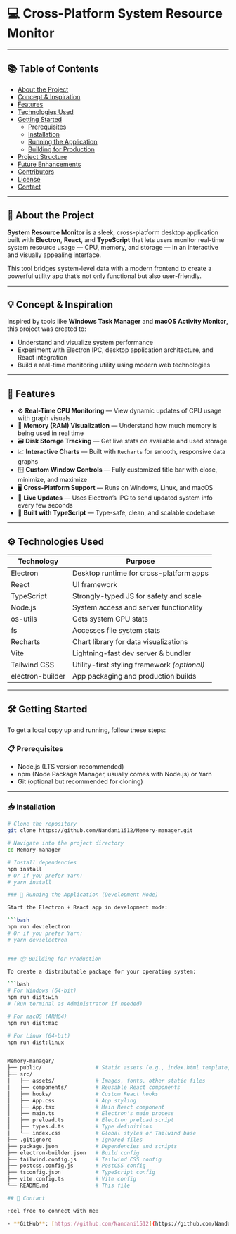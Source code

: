 # 💻 Cross-Platform System Resource Monitor

---

## 📚 Table of Contents

- [About the Project](#-about-the-project)
- [Concept & Inspiration](#-concept--inspiration)
- [Features](#-features)
- [Technologies Used](#️-technologies-used)
- [Getting Started](#️-getting-started)
  - [Prerequisites](#-prerequisites)
  - [Installation](#-installation)
  - [Running the Application](#-running-the-application-development-mode)
  - [Building for Production](#-building-for-production)
- [Project Structure](#-project-structure)
- [Future Enhancements](#-future-enhancements)
- [Contributors](#-contributors)
- [License](#-license)
- [Contact](#-contact)

---

## 🚀 About the Project

**System Resource Monitor** is a sleek, cross-platform desktop application built with **Electron**, **React**, and **TypeScript** that lets users monitor real-time system resource usage — CPU, memory, and storage — in an interactive and visually appealing interface.

This tool bridges system-level data with a modern frontend to create a powerful utility app that’s not only functional but also user-friendly.

---

## 💡 Concept & Inspiration

Inspired by tools like **Windows Task Manager** and **macOS Activity Monitor**, this project was created to:

- Understand and visualize system performance
- Experiment with Electron IPC, desktop application architecture, and React integration
- Build a real-time monitoring utility using modern web technologies

---

## 🌟 Features

- ⚙️ **Real-Time CPU Monitoring** — View dynamic updates of CPU usage with graph visuals  
- 💾 **Memory (RAM) Visualization** — Understand how much memory is being used in real time  
- 🗃️ **Disk Storage Tracking** — Get live stats on available and used storage  
- 📈 **Interactive Charts** — Built with `Recharts` for smooth, responsive data graphs  
- 🪟 **Custom Window Controls** — Fully customized title bar with close, minimize, and maximize  
- 🖥️ **Cross-Platform Support** — Runs on Windows, Linux, and macOS  
- 🔁 **Live Updates** — Uses Electron’s IPC to send updated system info every few seconds  
- 🧠 **Built with TypeScript** — Type-safe, clean, and scalable codebase  

---

## ⚙️ Technologies Used

| Technology       | Purpose                                       |
|------------------|-----------------------------------------------|
| Electron         | Desktop runtime for cross-platform apps       |
| React            | UI framework                                  |
| TypeScript       | Strongly-typed JS for safety and scale        |
| Node.js          | System access and server functionality        |
| os-utils         | Gets system CPU stats                         |
| fs               | Accesses file system stats                    |
| Recharts         | Chart library for data visualizations         |
| Vite             | Lightning-fast dev server & bundler           |
| Tailwind CSS     | Utility-first styling framework *(optional)*  |
| electron-builder | App packaging and production builds           |

---

## 🛠️ Getting Started

To get a local copy up and running, follow these steps:

### 📋 Prerequisites

- Node.js (LTS version recommended)
- npm (Node Package Manager, usually comes with Node.js) or Yarn
- Git (optional but recommended for cloning)

---

### 📥 Installation

```bash
# Clone the repository
git clone https://github.com/Nandani1512/Memory-manager.git

# Navigate into the project directory
cd Memory-manager

# Install dependencies
npm install
# Or if you prefer Yarn:
# yarn install

### 🚀 Running the Application (Development Mode)

Start the Electron + React app in development mode:

```bash
npm run dev:electron
# Or if you prefer Yarn:
# yarn dev:electron


### 📦 Building for Production

To create a distributable package for your operating system:

```bash
# For Windows (64-bit)
npm run dist:win
# (Run terminal as Administrator if needed)

# For macOS (ARM64)
npm run dist:mac

# For Linux (64-bit)
npm run dist:linux


Memory-manager/
├── public/                 # Static assets (e.g., index.html template, icon.png)
├── src/
│   ├── assets/             # Images, fonts, other static files
│   ├── components/         # Reusable React components
│   ├── hooks/              # Custom React hooks
│   ├── App.css             # App styling
│   ├── App.tsx             # Main React component
│   ├── main.ts             # Electron's main process
│   ├── preload.ts          # Electron preload script
│   ├── types.d.ts          # Type definitions
│   └── index.css           # Global styles or Tailwind base
├── .gitignore              # Ignored files
├── package.json            # Dependencies and scripts
├── electron-builder.json   # Build config
├── tailwind.config.js      # Tailwind CSS config
├── postcss.config.js       # PostCSS config
├── tsconfig.json           # TypeScript config
├── vite.config.ts          # Vite config
└── README.md               # This file

## 📧 Contact

Feel free to connect with me:

- **GitHub**: [https://github.com/Nandani1512](https://github.com/Nandani1512)  

